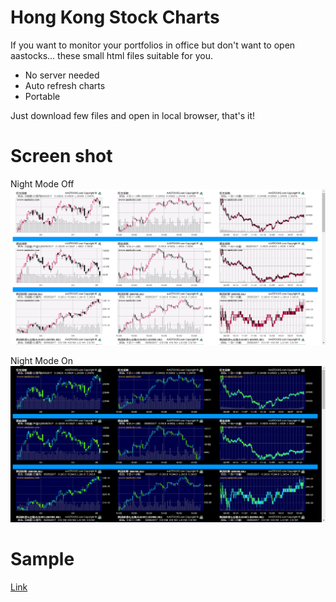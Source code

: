 # Hong Kong Stock Charts
If you want to monitor your portfolios in office but don't want to open aastocks... these small html files suitable for you.

- No server needed
- Auto refresh charts
- Portable

Just download few files and open in local browser, that's it!

# Screen shot 
Night Mode Off
![Night Mode Off](https://github.com/kooison/hongkongstockcharts/blob/master/day.png?raw=true "Night Mode Off")

Night Mode On
![Night Mode On](https://github.com/kooison/hongkongstockcharts/blob/master/night.png?raw=true "Night Mode On")

# Sample
[Link](https://kooison.github.io/hongkongstockcharts/stock.html)
